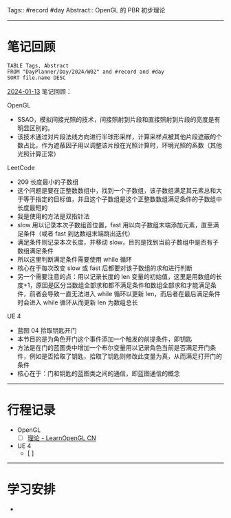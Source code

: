 Tags:: #record #day 
Abstract:: OpenGL 的 PBR 初步理论

---
# 笔记回顾

```dataview
TABLE Tags, Abstract
FROM "DayPlanner/Day/2024/W02" and #record and #day
SORT file.name DESC
```

[2024-01-13](2024-01-13.md) 笔记回顾：

OpenGL
- SSAO，模拟间接光照的技术，间接照射到片段和直接照射到片段的亮度是有明显区别的。
- 该技术通过对片段法线方向进行半球形采样，计算采样点被其他片段遮蔽的个数占比，作为遮蔽因子用以调整该片段在光照计算时，环境光照的系数（其他光照计算正常）

LeetCode
- 209 长度最小的子数组
- 这个问题是要在正整数数组中，找到一个子数组，该子数组满足其元素总和大于等于指定的目标值，并且这个子数组是这个正整数数组满足条件的子数组中长度最短的
- 我是使用的方法是双指针法
- slow 用以记录本次子数组首位置，fast 用以向子数组末端添加元素，直至满足条件（或者 fast 到达数组末端跳出迭代）
- 满足条件则记录本次长度，并移动 slow，目的是找到当前子数组中是否有子数组满足条件
- 所以这里判断满足条件需要使用 while 循环
- 核心在于每次改变 slow 或 fast 后都要对该子数组的求和进行判断
- 另一个需要注意的点：用以记录长度的 len 变量的初始值，这里是用数组的长度+1，原因是区分当数组全部求和都不满足条件和数组全部求和才能满足条件，前者会导致一直无法进入 while 循环以更新 len，而后者在最后满足条件时会进入 while 循环从而更新 len 为数组总长

UE 4
- 蓝图 04 拾取钥匙开门
- 本节目的是为角色开门这个事件添加一个触发的前提条件，即钥匙
- 方法是在门的蓝图类中增加一个布尔变量用以记录角色当前是否满足开门条件，例如是否拾取了钥匙，拾取了钥匙则修改此变量为真，从而满足打开门的条件
- 核心在于：门和钥匙的蓝图类之间的通信，即蓝图通信的概念

---
# 行程记录

- OpenGL
	- [ ] [理论 - LearnOpenGL CN](https://learnopengl-cn.github.io/07%20PBR/01%20Theory/)
- UE 4
	- [ ] 

---
# 学习安排

- 


